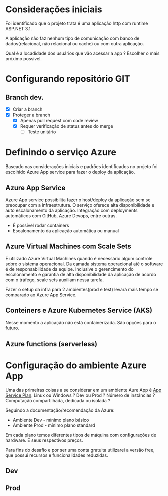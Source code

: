 # Considerações iniciais

Foi identificado que o projeto trata é uma aplicação http com runtime ASP.NET 3.1.

A aplicação não faz nenhum tipo de comunicação com banco de dados(relacional, não relacional ou cache) ou com outra aplicação.

Qual é a locadidade dos usuários que vão acessar a app ?  Escolher o mais próximo possível.


# Configurando repositório GIT

## Branch dev.

- [x] Criar a branch
- [x] Proteger a branch
  - [x] Apenas pull request com code review
  - [x] Requer verificação de status antes do merge
    - [ ] Teste unitário

# Definindo o serviço Azure

Baseado nas considerações iniciais e padrões identificados no projeto foi escolhido Azure App service para fazer o deploy da aplicação.

## Azure App Service

Azure App service possibilita fazer o host/deploy da aplicação sem se preocupar com a infraestrutura. O serviço oferece alta disponibilidade e auto escalonamento da aplicação. Integração com deployments automáticos com GitHub, Azure Devops, entre outras.

* É possível rodar containers
* Escalonamento da aplicação automática ou manual
  

## Azure Virtual Machines com Scale Sets

É utilizado Azure Virtual Machines quando é necessário algum controle sobre o sistema operacional. Da camada sistema operacional até o software é de responsabilidade da equipe. Inclusive o gerencimento do escalonamento e garantia de alta disponibilidade da aplicação de acordo com o tráfego, scale sets auxiliam nessa tarefa.

Fazer o setup da infra para 2 ambientes(prod e test) levará mais tempo se comparado ao Azure App Service.

## Conteiners e Azure Kubernetes Service (AKS)

Nesse momento a aplicação não está containerizada. São opções para o futuro.

## Azure functions (serverless)



# Configuração do ambiente Azure App

Uma das primeiras coisas a se considerar em um ambiente Aure App é [App Service Plan](https://azure.microsoft.com/en-us/pricing/details/app-service/windows/#pricing). Linux ou Windows ? Dev ou Prod ? Número de instâncias ? Computação compartilhada, dedicada ou isolada ?

Seguindo a documentação/recomendação da Azure:  
* Ambiente Dev - mínimo plano básico
* Ambiente Prod - mínimo plano standard

Em cada plano temos diferentes tipos de máquina com configurações de hardware. E seus respectivos preços.

Para fins do desafio e por ser uma conta gratuita utilizarei a versão free, que possui recursos e funcionalidades reduzidas.

## Dev


## Prod